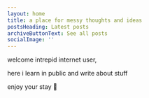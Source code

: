 ```yaml
---
layout: home
title: a place for messy thoughts and ideas
postsHeading: Latest posts
archiveButtonText: See all posts
socialImage: ''
---
```


welcome intrepid internet user, 

here i learn in public and write about stuff

enjoy your stay &#127796;